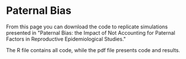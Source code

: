 # Paternal Bias

From this page you can download the code to replicate simulations presented in "Paternal Bias: the Impact of Not Accounting for Paternal Factors in Reproductive Epidemiological Studies." 

The R file contains all code, while the pdf file presents code and results. 
